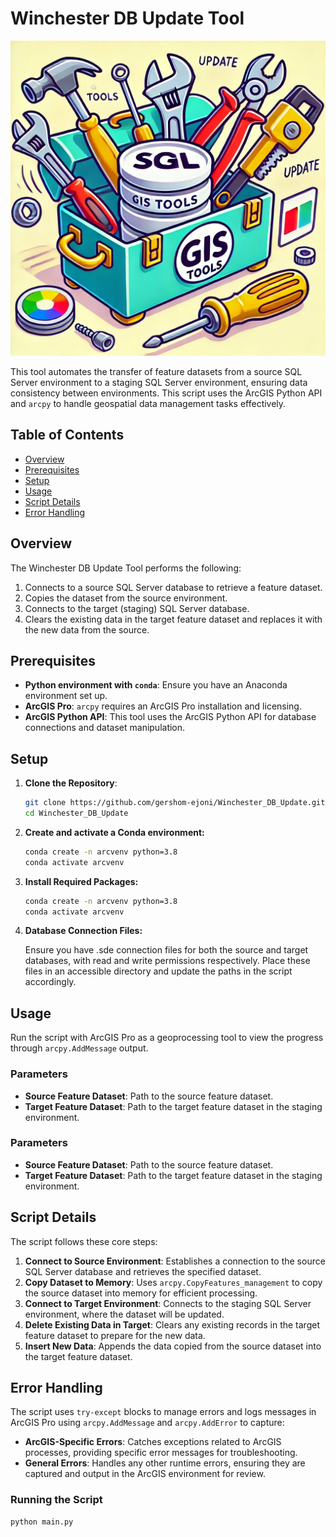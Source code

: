 # Winchester DB Update Tool

![GIS Toolbox Updating SQL Database](./GISTool.png)

This tool automates the transfer of feature datasets from a source SQL Server environment to a staging SQL Server environment, ensuring data consistency between environments. This script uses the ArcGIS Python API and `arcpy` to handle geospatial data management tasks effectively.

## Table of Contents
- [Overview](#overview)
- [Prerequisites](#prerequisites)
- [Setup](#setup)
- [Usage](#usage)
- [Script Details](#script-details)
- [Error Handling](#error-handling)

## Overview
The Winchester DB Update Tool performs the following:
1. Connects to a source SQL Server database to retrieve a feature dataset.
2. Copies the dataset from the source environment.
3. Connects to the target (staging) SQL Server database.
4. Clears the existing data in the target feature dataset and replaces it with the new data from the source.

## Prerequisites
- **Python environment with `conda`**: Ensure you have an Anaconda environment set up.
- **ArcGIS Pro**: `arcpy` requires an ArcGIS Pro installation and licensing.
- **ArcGIS Python API**: This tool uses the ArcGIS Python API for database connections and dataset manipulation.

## Setup
1. **Clone the Repository**:
   ```bash
   git clone https://github.com/gershom-ejoni/Winchester_DB_Update.git
   cd Winchester_DB_Update
2. **Create and activate a Conda environment:**
   ```bash
   conda create -n arcvenv python=3.8
   conda activate arcvenv
3. **Install Required Packages:**
   ```bash
   conda create -n arcvenv python=3.8
   conda activate arcvenv
4. **Database Connection Files:**

   Ensure you have .sde connection files for both the source and target databases, with read and write permissions respectively. Place these files in an accessible directory and update the paths in the script accordingly.
## Usage
Run the script with ArcGIS Pro as a geoprocessing tool to view the progress through `arcpy.AddMessage` output.

### Parameters
- **Source Feature Dataset**: Path to the source feature dataset.
- **Target Feature Dataset**: Path to the target feature dataset in the staging environment.

### Parameters
- **Source Feature Dataset**: Path to the source feature dataset.
- **Target Feature Dataset**: Path to the target feature dataset in the staging environment.


## Script Details
The script follows these core steps:

1. **Connect to Source Environment**: Establishes a connection to the source SQL Server database and retrieves the specified dataset.
2. **Copy Dataset to Memory**: Uses `arcpy.CopyFeatures_management` to copy the source dataset into memory for efficient processing.
3. **Connect to Target Environment**: Connects to the staging SQL Server environment, where the dataset will be updated.
4. **Delete Existing Data in Target**: Clears any existing records in the target feature dataset to prepare for the new data.
5. **Insert New Data**: Appends the data copied from the source dataset into the target feature dataset.

## Error Handling
The script uses `try-except` blocks to manage errors and logs messages in ArcGIS Pro using `arcpy.AddMessage` and `arcpy.AddError` to capture:

- **ArcGIS-Specific Errors**: Catches exceptions related to ArcGIS processes, providing specific error messages for troubleshooting.
- **General Errors**: Handles any other runtime errors, ensuring they are captured and output in the ArcGIS environment for review.

### Running the Script
```bash
python main.py

